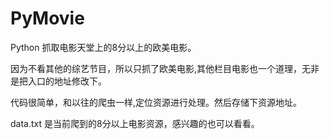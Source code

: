# PyMovie

Python 抓取电影天堂上的8分以上的欧美电影。

因为不看其他的综艺节目，所以只抓了欧美电影,其他栏目电影也一个道理，无非是把入口的地址修改下。

代码很简单，和以往的爬虫一样,定位资源进行处理。然后存储下资源地址。

data.txt 是当前爬到的8分以上电影资源，感兴趣的也可以看看。
